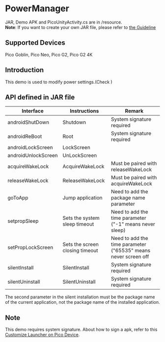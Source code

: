 # PowerManager 
JAR, Demo APK and PicoUnityActivity.cs are in /resource.     
**Note**: If you want to create your own JAR file, please refer to [the Guideline](https://github.com/picoxr/support/blob/master/How%20to%20Use%20JAR%20file%20in%20Unity%20project%20on%20Pico%20device.docx)      

## Supported Devices
Pico Goblin, Pico Neo, Pico G2, Pico G2 4K 

## Introduction
This demo is used to modify power settings.(Check )

## API defined in JAR file

| Interface           | Instructions                    | Remark                                                              |
| ------------------- | ------------------------------- | --------------------------------------------------------------------|
| androidShutDown     | Shutdown                        | System signature required                                           |
| androidReBoot       | Root                            | System signature required                                           |
| androidLockScreen   | LockScreen                      |                                                                     |
| androidUnlockScreen | UnLockScreen                    |                                                                     |
| acquireWakeLock     | AcquireWakeLock                 | Must be paired with releaseWakeLock                                 |
| releaseWakeLock     | ReleaseWakeLock                 | Must be paired with acquireWakeLock                                 |
| goToApp             | Jump application                | Need to add the package name parameter                              |
| setpropSleep        | Sets the system sleep timeout   | Need to add the time parameter ("-1" means never sleep)             |
| setPropLockScreen   | Sets the screen closing timeout | Need to add the time parameter ("65535" means never screen off      |
| silentInstall       | SilentInstall                   | System signature required                                           |
| silentUninstall     | SilentUninstall                 | System signature required                                           |

The second parameter in the silent installation must be the package name of the current application, not the package name of the installed application.

## Note
This demo requires system signature. About how to sign a apk, refer to this [Customize Launcher on Pico Device](https://github.com/picoxr/support/blob/master/Customize%20Launcher%20on%20Pico%20Device.docx?raw=true).


